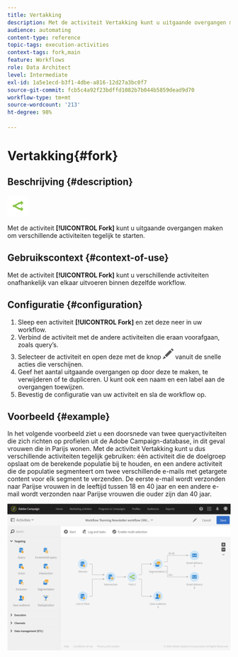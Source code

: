 ```yaml
---
title: Vertakking
description: Met de activiteit Vertakking kunt u uitgaande overgangen maken om verschillende activiteiten tegelijk te starten.
audience: automating
content-type: reference
topic-tags: execution-activities
context-tags: fork,main
feature: Workflows
role: Data Architect
level: Intermediate
exl-id: 1a5e1ecd-b3f1-4dbe-a816-12d27a3bc0f7
source-git-commit: fcb5c4a92f23bdffd1082b7b044b5859dead9d70
workflow-type: tm+mt
source-wordcount: '213'
ht-degree: 98%

---
```


# Vertakking{#fork}

## Beschrijving {#description}

![](assets/fork.png)

Met de activiteit **[!UICONTROL Fork]** kunt u uitgaande overgangen maken om verschillende activiteiten tegelijk te starten.

## Gebruikscontext {#context-of-use}

Met de activiteit **[!UICONTROL Fork]** kunt u verschillende activiteiten onafhankelijk van elkaar uitvoeren binnen dezelfde workflow.

## Configuratie {#configuration}

1. Sleep een activiteit **[!UICONTROL Fork]** en zet deze neer in uw workflow.
1. Verbind de activiteit met de andere activiteiten die eraan voorafgaan, zoals query’s.
1. Selecteer de activiteit en open deze met de knop ![](assets/edit_darkgrey-24px.png) vanuit de snelle acties die verschijnen.
1. Geef het aantal uitgaande overgangen op door deze te maken, te verwijderen of te dupliceren. U kunt ook een naam en een label aan de overgangen toewijzen.
1. Bevestig de configuratie van uw activiteit en sla de workflow op.

## Voorbeeld {#example}

In het volgende voorbeeld ziet u een doorsnede van twee queryactiviteiten die zich richten op profielen uit de Adobe Campaign-database, in dit geval vrouwen die in Parijs wonen. Met de activiteit Vertakking kunt u dus verschillende activiteiten tegelijk gebruiken: één activiteit die de doelgroep opslaat om de berekende populatie bij te houden, en een andere activiteit die de populatie segmenteert om twee verschillende e-mails met getargete content voor elk segment te verzenden. De eerste e-mail wordt verzonden naar Parijse vrouwen in de leeftijd tussen 18 en 40 jaar en een andere e-mail wordt verzonden naar Parijse vrouwen die ouder zijn dan 40 jaar.

![](assets/wkf_fork_example.png)
